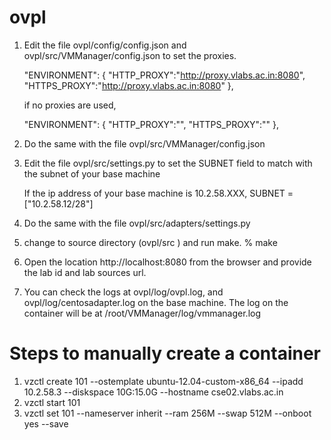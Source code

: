 ovpl
====


1. Edit the file ovpl/config/config.json and 
                 ovpl/src/VMManager/config.json 
   to set the proxies. 

    "ENVIRONMENT": {
        "HTTP_PROXY":"http://proxy.vlabs.ac.in:8080",
        "HTTPS_PROXY":"http://proxy.vlabs.ac.in:8080"
    },

   if no proxies are used, 
    
    "ENVIRONMENT": {
        "HTTP_PROXY":"",
        "HTTPS_PROXY":""
    },


2. Do the same with the file ovpl/src/VMManager/config.json

3. Edit the file ovpl/src/settings.py to set the 
   SUBNET field to match with the subnet of your base machine

    If the ip address of your base machine is 10.2.58.XXX, 
    SUBNET = ["10.2.58.12/28"]

4. Do the same with the file ovpl/src/adapters/settings.py

5. change to source directory (ovpl/src ) and run make.
   % make

6. Open the location http://localhost:8080 from the browser and
   provide the lab id and lab sources url.

7. You can check the logs at ovpl/log/ovpl.log, and ovpl/log/centosadapter.log on the base machine.
   The log on the container will be at /root/VMManager/log/vmmanager.log

Steps to manually create a container
====
1. vzctl create 101 --ostemplate ubuntu-12.04-custom-x86_64 --ipadd 10.2.58.3 --diskspace 10G:15.0G --hostname cse02.vlabs.ac.in
2. vzctl start 101
3. vzctl set 101 --nameserver inherit --ram 256M --swap 512M --onboot yes --save
